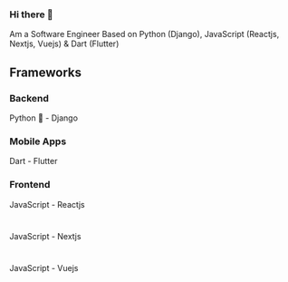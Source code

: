### Hi there 👋
Am a Software Engineer Based on Python (Django), JavaScript (Reactjs, Nextjs, Vuejs) & Dart (Flutter)

## Frameworks
### Backend 
Python :snake: - Django

### Mobile Apps 
Dart - Flutter

### Frontend
JavaScript - Reactjs
#
JavaScript - Nextjs
#
JavaScript - Vuejs

<!--
**rexy09/rexy09** is a ✨ _special_ ✨ repository because its `README.md` (this file) appears on your GitHub profile.

Here are some ideas to get you started:

- 🔭 I’m currently working on ...
- 🌱 I’m currently learning ...
- 👯 I’m looking to collaborate on ...
- 🤔 I’m looking for help with ...
- 💬 Ask me about ...
- 📫 How to reach me: ...
- 😄 Pronouns: ...
- ⚡ Fun fact: ...
-->
